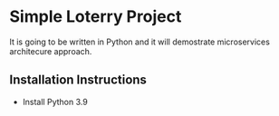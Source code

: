 # Simple Loterry Project

It is going to be written in Python and it will demostrate microservices architecure approach. 

## Installation Instructions

* Install Python 3.9
